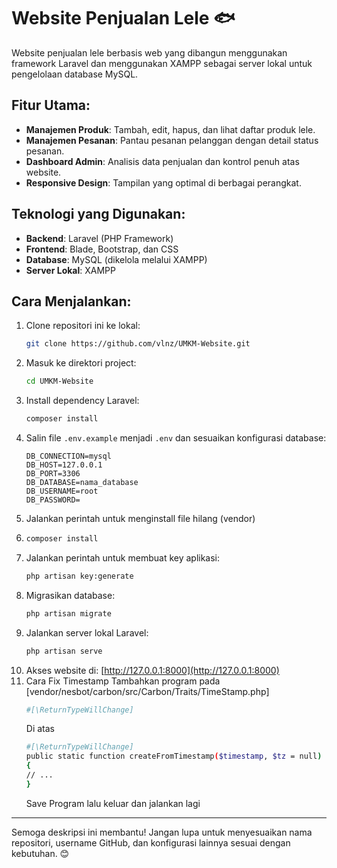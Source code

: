 # Website Penjualan Lele 🐟  
Website penjualan lele berbasis web yang dibangun menggunakan framework Laravel dan menggunakan XAMPP sebagai server lokal untuk pengelolaan database MySQL.  

## Fitur Utama:  
- **Manajemen Produk**: Tambah, edit, hapus, dan lihat daftar produk lele.  
- **Manajemen Pesanan**: Pantau pesanan pelanggan dengan detail status pesanan.  
- **Dashboard Admin**: Analisis data penjualan dan kontrol penuh atas website.  
- **Responsive Design**: Tampilan yang optimal di berbagai perangkat.  

## Teknologi yang Digunakan:  
- **Backend**: Laravel (PHP Framework)  
- **Frontend**: Blade, Bootstrap, dan CSS  
- **Database**: MySQL (dikelola melalui XAMPP)  
- **Server Lokal**: XAMPP  

## Cara Menjalankan:  
1. Clone repositori ini ke lokal:  
   ```bash  
   git clone https://github.com/vlnz/UMKM-Website.git  
   ```  
2. Masuk ke direktori project:  
   ```bash  
   cd UMKM-Website  
   ```  
3. Install dependency Laravel:  
   ```bash  
   composer install  
   ```  
4. Salin file `.env.example` menjadi `.env` dan sesuaikan konfigurasi database:  
   ```plaintext  
   DB_CONNECTION=mysql  
   DB_HOST=127.0.0.1  
   DB_PORT=3306  
   DB_DATABASE=nama_database  
   DB_USERNAME=root  
   DB_PASSWORD=  
   ```
5. Jalankan perintah untuk menginstall file hilang (vendor)
6. ```bash
   composer install
   ``` 
7. Jalankan perintah untuk membuat key aplikasi:  
   ```bash  
   php artisan key:generate  
   ```  
8. Migrasikan database:  
   ```bash  
   php artisan migrate  
   ```  
9. Jalankan server lokal Laravel:  
   ```bash  
   php artisan serve  
   ```  
10. Akses website di: [http://127.0.0.1:8000](http://127.0.0.1:8000)
11. Cara Fix Timestamp
    Tambahkan program pada [vendor/nesbot/carbon/src/Carbon/Traits/TimeStamp.php]
    ```bash
    #[\ReturnTypeWillChange]
    ```
    Di atas
    ```bash
    #[\ReturnTypeWillChange]
    public static function createFromTimestamp($timestamp, $tz = null)
    {
    // ...
    }
    ```
    Save Program lalu keluar dan jalankan lagi 

---

Semoga deskripsi ini membantu! Jangan lupa untuk menyesuaikan nama repositori, username GitHub, dan konfigurasi lainnya sesuai dengan kebutuhan. 😊
